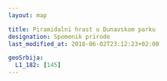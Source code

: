 ```yaml
---
layout: map

title: Piramidalni hrast u Dunavskom parku
designation: Spomenik prirode
last_modified_at: 2018-06-02T23:12:23+02:00

geoSrbija:
  L1_182: [145]
---
```

